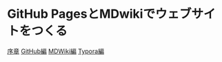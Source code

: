 # GitHub PagesとMDwikiでウェブサイトをつくる

[序章](index.md)
[GitHub編](github.md)
[MDWiki編](mdwiki.md)
[Typora編](typora.md)